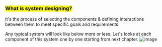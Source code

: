 ### <mark>What is system designing?</mark>
It's the process of selecting the components & defining interactions between them to meet specific goals and requirements.

Any typical system will look like below more or less. Let's looks at each component of this system one by one starting from 
next chapter.
![image](https://github.com/user-attachments/assets/3015966e-2ae7-44bc-85ea-df0d4226acbe)
